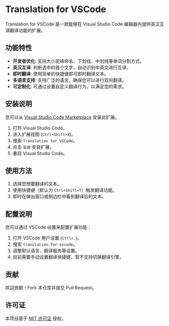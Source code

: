 # Translation for VSCode
Translation for VSCode 是一款能够在 Visual Studio Code 编辑器内提供英汉互译翻译功能的扩展。

## 功能特性

- **开发者优化**: 支持大小驼峰命名、下划线、中划线等单词分割方式。
- **英汉互译**: 判断选中的首个文字，自动识别中英文进行互译。
- **即时翻译**: 使用简单的快捷键即可即时翻译文本。
- **多语言支持**: 支持广泛的语言，确保您可以进行双向翻译。
- **可定制化**: 可通过设置自定义翻译行为，以满足您的需求。

## 安装说明

您可以从 [Visual Studio Code Marketplace](https://marketplace.visualstudio.com/items?itemName=jyun.translation-for-vscode) 安装此扩展。

1. 打开 Visual Studio Code。
2. 进入扩展视图 (`Ctrl+Shift+X`)。
3. 搜索 `Translation for VSCode`。
4. 点击 `安装` 安装扩展。
5. 重启 Visual Studio Code。

## 使用方法

1. 选择您想要翻译的文本。
2. 使用快捷键（默认为 `Ctrl+Shift+T`）触发翻译功能。
3. 即时在弹出窗口或侧边栏中看到翻译后的文本。

## 配置说明

您可以通过 VSCode 设置来配置扩展功能：

1. 打开 VSCode 用户设置 (`Ctrl+,`)。
2. 搜索 `translation-for-vscode`。
3. 调整默认语言、翻译服务等设置。
4. 目前需要手动设置翻译快捷键，暂不支持切换翻译引擎。

## 贡献

欢迎贡献！Fork 本仓库并提交 Pull Request。

## 许可证

本项目基于 [MIT 许可证](LICENSE.md) 授权。
